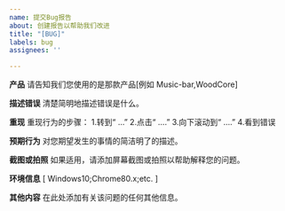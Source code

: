 ```yaml
---
name: 提交Bug报告
about: 创建报告以帮助我们改进
title: "[BUG]"
labels: bug
assignees: ''

---
```


**产品**
请告知我们您使用的是那款产品[例如 Music-bar,WoodCore]

**描述错误**
清楚简明地描述错误是什么。

**重现**
重现行为的步骤： 1.转到“ ...” 2.点击“ ....” 3.向下滚动到“ ....” 4.看到错误

**预期行为**
对您期望发生的事情的简洁明了的描述。

**截图或拍照**
如果适用，请添加屏幕截图或拍照以帮助解释您的问题。

**环境信息**
[ Windows10;Chrome80.x;etc. ]

**其他内容**
在此处添加有关该问题的任何其他信息。

